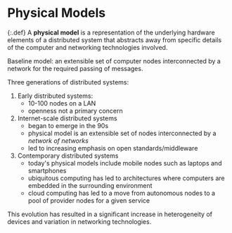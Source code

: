 # Physical Models

{:.def}
A **physical model** is a representation of the underlying hardware
elements of a distributed system that abstracts away from specific
details of the computer and networking technologies involved.

Baseline model: an extensible set of computer nodes interconnected by a
network for the required passing of messages.

Three generations of distributed systems:
1. Early distributed systems:
    - 10-100 nodes on a LAN
    - openness not a primary concern
2. Internet-scale distributed systems
    - began to emerge in the 90s
    - physical model is an extensible set of nodes interconnected by a
    *network of networks*
    - led to increasing emphasis on open standards/middleware
3. Contemporary distributed systems
    - today's physical models include mobile nodes such as laptops and
    smartphones
    - ubiquitous computing has led to architectures where computers are
    embedded in the surrounding environment
    - cloud computing has led to a move from autonomous nodes to a pool
    of provider nodes for a given service

This evolution has resulted in a significant increase in heterogeneity
of devices and variation in networking technologies.
